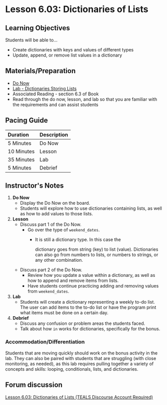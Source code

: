 # Lesson 6.03: Dictionaries of Lists

## Learning Objectives

Students will be able to...

* Create dictionaries with keys and values of different types
* Update, append, or remove list values in a dictionary

## Materials/Preparation

* [Do Now](do_now.md)
* [Lab - Dictionaries Storing Lists](lab.md)
* Associated Reading - section 6.3 of Book
* Read through the do now, lesson, and lab so that you are familiar with the requirements and can assist students

## Pacing Guide

| **Duration** | **Description** |
| :--- | :--- |
| 5 Minutes | Do Now |
| 10 Minutes | Lesson |
| 35 Minutes | Lab |
| 5 Minutes | Debrief |

## Instructor's Notes

1. **Do Now**
   * Display the Do Now on the board.
   * Students will explore how to use dictionaries containing lists, as well as how to add values to those lists.
2. **Lesson**
   * Discuss part 1 of the Do Now.
     * Go over the type of `weekend_dates`. 
       * It is still a dictionary type. In this case the

         dictionary goes from string \(key\) to list \(value\). Dictionaries can also go from numbers to lists, or numbers to strings, or any other combination. 
   * Discuss part 2 of the Do Now. 
     * Review how you update a value within a dictionary, as well as how to append and remove items from lists. 
     * Have students continue practicing adding and removing values from `weekend_dates`.  
3. **Lab**    
   * Students will create a dictionary representing a weekly to-do list. The user can add items to the to-do list or have the program print what items must be done on a certain day.
4. **Debrief**
   * Discuss any confusion or problem areas the students faced. 
   * Talk about how `in` works for dictionaries, specifically for the bonus.

### Accommodation/Differentiation

Students that are moving quickly should work on the bonus activity in the lab. They can also be paired with students that are struggling \(with close monitoring, as needed\), as this lab requires pulling together a variety of concepts and skills: looping, conditionals, lists, and dictionaries.

## Forum discussion

[Lesson 6.03: Dictionaries of Lists \(TEALS Discourse Account Required\)](https://forums.tealsk12.org/c/2nd-semester-unit-6-dictionaries/lesson-6-03-dictionaries-of-lists)

